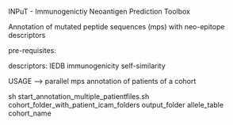 INPuT - Immunogenictiy Neoantigen Prediction Toolbox 


Annotation of mutated peptide sequences (mps) with neo-epitope descriptors

pre-requisites:


descriptors:
IEDB immunogenicity
self-similarity



USAGE
--> parallel mps annotation of patients of a cohort

sh start_annotation_multiple_patientfiles.sh cohort_folder_with_patient_icam_folders output_folder allele_table cohort_name